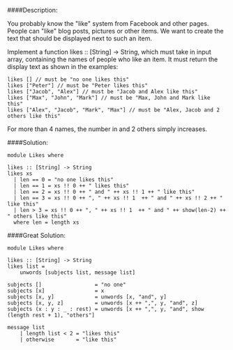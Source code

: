 ####Description:

You probably know the "like" system from Facebook and other pages. People can "like" blog posts, pictures or other items. We want to create the text that should be displayed next to such an item.

Implement a function likes :: [String] -> String, which must take in input array, containing the names of people who like an item. It must return the display text as shown in the examples:  

    likes [] // must be "no one likes this"
    likes ["Peter"] // must be "Peter likes this"
    likes ["Jacob", "Alex"] // must be "Jacob and Alex like this"
    likes ["Max", "John", "Mark"] // must be "Max, John and Mark like this"
    likes ["Alex", "Jacob", "Mark", "Max"] // must be "Alex, Jacob and 2 others like this"

For more than 4 names, the number in and 2 others simply increases.  

####Solution:

    module Likes where

    likes :: [String] -> String
    likes xs
      | len == 0 = "no one likes this"
      | len == 1 = xs !! 0 ++ " likes this"
      | len == 2 = xs !! 0 ++ " and " ++ xs !! 1 ++ " like this"
      | len == 3 = xs !! 0 ++ ", " ++ xs !! 1  ++ " and " ++ xs !! 2 ++ " like this"
      | len > 3 = xs !! 0 ++ ", " ++ xs !! 1  ++ " and " ++ show(len-2) ++ " others like this"
      where len = length xs

####Great Solution:  

    module Likes where

    likes :: [String] -> String
    likes list =
        unwords [subjects list, message list]
        
    subjects []                 = "no one"
    subjects [x]                = x
    subjects [x, y]             = unwords [x, "and", y]
    subjects [x, y, z]          = unwords [x ++ ",", y, "and", z]
    subjects (x : y : _ : rest) = unwords [x ++ ",", y, "and", show (length rest + 1), "others"]

    message list
        | length list < 2 = "likes this"
        | otherwise       = "like this"